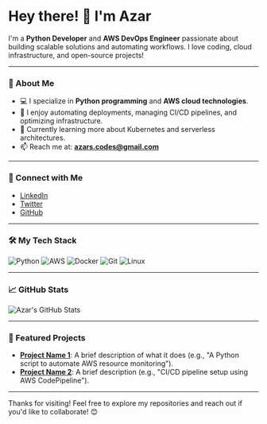 # Hey there! 👋 I'm Azar

I'm a **Python Developer** and **AWS DevOps Engineer** passionate about building scalable solutions and automating workflows. I love coding, cloud infrastructure, and open-source projects!

---

### 🌟 About Me
- 💻 I specialize in **Python programming** and **AWS cloud technologies**.
- 🔧 I enjoy automating deployments, managing CI/CD pipelines, and optimizing infrastructure.
- 🌱 Currently learning more about Kubernetes and serverless architectures.
- 📫 Reach me at: **azars.codes@gmail.com**

---

### 🔗 Connect with Me
- [LinkedIn](https://www.linkedin.com/in/azar-s-397111302/)  
- [Twitter](https://x.com/Azar_uddhin?t=s69I0XoWNS6xpxWqPem3Yw&s=09)  
- [GitHub](https://github.com/AzarCodes)  

---

### 🛠️ My Tech Stack
![Python](https://img.shields.io/badge/-Python-3776AB?style=flat-square&logo=python&logoColor=white)
![AWS](https://img.shields.io/badge/-AWS-232F3E?style=flat-square&logo=amazon-aws)
![Docker](https://img.shields.io/badge/-Docker-2496ED?style=flat-square&logo=docker&logoColor=white)
![Git](https://img.shields.io/badge/-Git-F05032?style=flat-square&logo=git&logoColor=white)
![Linux](https://img.shields.io/badge/-Linux-FCC624?style=flat-square&logo=linux&logoColor=black)

---

### 📈 GitHub Stats
![Azar's GitHub Stats](https://github-readme-stats.vercel.app/api?username=AzarCodes&show_icons=true&theme=radical)

---

### 🚀 Featured Projects
- **[Project Name 1](https://github.com/AzarCodes/project1)**: A brief description of what it does (e.g., "A Python script to automate AWS resource monitoring").
- **[Project Name 2](https://github.com/AzarCodes/project2)**: A brief description (e.g., "CI/CD pipeline setup using AWS CodePipeline").

---

Thanks for visiting! Feel free to explore my repositories and reach out if you'd like to collaborate! 😊
